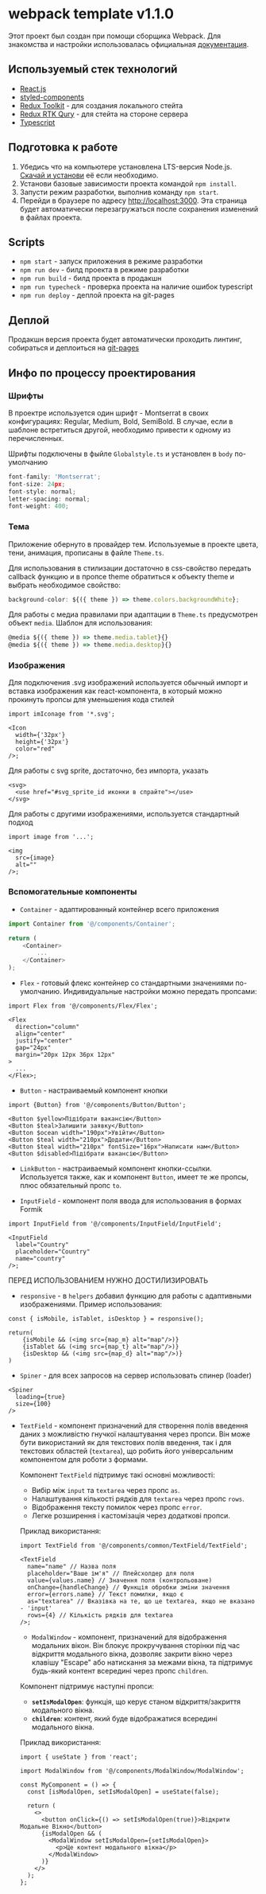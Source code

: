 # webpack template v1.1.0

Этот проект был создан при помощи сборщика Webpack. Для знакомства и настройки использовалась
официальная [документация](https://webpack.js.org/).

## Используемый стек технологий

- [React.js](https://react.dev/)
- [styled-components](https://styled-components.com/)
- [Redux Toolkit](https://redux-toolkit.js.org/) - для создания локального стейта
- [Redux RTK Qury](https://redux-toolkit.js.org/rtk-query/overview) - для стейта на стороне сервера
- [Typescript](https://www.typescriptlang.org/)

## Подготовка к работе

1. Убедись что на компьютере установлена LTS-версия Node.js.
   [Скачай и установи](https://nodejs.org/en/) её если необходимо.
2. Установи базовые зависимости проекта командой `npm install`.
3. Запусти режим разработки, выполнив команду `npm start`.
4. Перейди в браузере по адресу [http://localhost:3000](http://localhost:3000). Эта страница будет
   автоматически перезагружаться после сохранения изменений в файлах проекта.

## Scripts

- `npm start` - запуск приложения в режиме разработки
- `npm run dev` - билд проекта в режиме разработки
- `npm run build` - билд проекта в продакшн
- `npm run typecheck` - проверка проекта на наличие ошибок typescript
- `npm run deploy` - деплой проекта на git-pages

## Деплой

Продакшн версия проекта будет автоматически проходить линтинг, собираться и деплоиться на
[git-pages](https://labofcode.github.io/ypsilon-frontend/)

## Инфо по процессу проектирования

### Шрифты

В проектре используется один шрифт - Montserrat в своих конфигурациях: Regular, Medium, Bold,
SemiBold. В случае, если в шаблоне встретиться другой, необходимо привести к одному из
перечисленных.

Шрифты подключены в фыйле `Globalstyle.ts` и установлен в `body` по-умолчанию

```ts
font-family: 'Montserrat';
font-size: 24px;
font-style: normal;
letter-spacing: normal;
font-weight: 400;
```

### Тема

Приложение обернуто в провайдер тем. Используемые в проекте цвета, тени, анимация, прописаны в файле
`Theme.ts`.

Для использования в стилизации достаточно в css-свойство передать callback функцию и в пропсе theme
обратиться к объекту theme и выбрать необходимое свойство:

```ts
background-color: ${({ theme }) => theme.colors.backgroundWhite};
```

Для работы с медиа правилами при адаптации в `Theme.ts` предусмотрен объект `media`. Шаблон для
использования:

```ts
@media ${({ theme }) => theme.media.tablet}{}
@media ${({ theme }) => theme.media.desktop}{}
```

### Изображения

Для подключения .svg изображений используется обычный импорт и вставка изображения как
react-компонента, в который можно прокинуть пропсы для уменьшения кода стилей

```tsx
import imIconage from '*.svg';

<Icon
  width={'32px'}
  height={'32px'}
  color="red"
/>;
```

Для работы с svg sprite, достаточно, без импорта, указать

```tsx
<svg>
  <use href="#svg_sprite_id иконки в спрайте"></use>
</svg>
```

Для работы с другими изображениями, используется стандартный подход

```tsx
import image from '...';

<img
  src={image}
  alt=""
/>;
```

### Вспомогательные компоненты

- `Container` - адаптированный контейнер всего приложения

```ts
import Container from '@/components/Container';

return (
	<Container>
		...
	</Container>
);
```

- `Flex` - готовый флекс контейнер со стандартными значениями по-умолчанию. Индивидуальные настройки
  можно передать пропсами:

```tsx
import Flex from '@/components/Flex/Flex';

<Flex
  direction="column"
  align="center"
  justify="center"
  gap="24px"
  margin="20px 12px 36px 12px"
>
  ...
</Flex>;
```

- `Button` - настраиваемый компонент кнопки

```tsx
import {Button} from '@/components/Button/Button';

<Button $yellow>Підібрати вакансію</Button>
<Button $teal>Залишити заявку</Button>
<Button $ocean width="190px">Увійти</Button>
<Button $teal width="210px">Додати</Button>
<Button	$teal width="210px" fontSize="16px">Написати нам</Button>
<Button $disabled>Підібрати вакансію</Button>
```

- `LinkButton` - настраиваемый компонент кнопки-ссылки. Используется также, как и компонент
  `Button`, имеет те же пропсы, плюс обязательный пропс `to`.

- `InputField` - компонент поля ввода для использования в формах Formik

```tsx
import InputField from '@/components/InputField/InputField';

<InputField
  label="Country"
  placeholder="Country"
  name="country"
/>;
```

ПЕРЕД ИСПОЛЬЗОВАНИЕМ НУЖНО ДОСТИЛИЗИРОВАТЬ

- `responsive` - в `helpers` добавил функцию для работы с адаптивными изображениями. Пример
  использования:

```tsx
const { isMobile, isTablet, isDesktop } = responsive();

return(
	{isMobile && (<img src={map_m} alt="map"/>)}
	{isTablet && (<img src={map_t} alt="map"/>)}
	{isDesktop && (<img src={map_d} alt="map"/>)}
)
```

- `Spiner` - для всех запросов на сервер использовать спинер (loader)

```tsx
<Spiner
  loading={true}
  size={100}
/>
```

- `TextField` - компонент призначений для створення полів введення даних з можливістю гнучкої
  налаштування через пропси. Він може бути використаний як для текстових полів введення, так і для
  текстових областей (`textarea`), що робить його універсальним компонентом для роботи з формами.

  Компонент `TextField` підтримує такі основні можливості:

  - Вибір між `input` та `textarea` через пропс `as`.
  - Налаштування кількості рядків для `textarea` через пропс `rows`.
  - Відображення тексту помилок через пропс `error`.
  - Легке розширення і кастомізація через додаткові пропси.

  Приклад використання:

  ```tsx
  import TextField from '@/components/common/TextField/TextField';

  <TextField
    name="name" // Назва поля
    placeholder="Ваше ім'я" // Плейсхолдер для поля
    value={values.name} // Значення поля (контрольоване)
    onChange={handleChange} // Функція обробки зміни значення
    error={errors.name} // Текст помилки, якщо є
    as="textarea" // Вказівка на те, що це textarea, якщо не вказано - 'input'
    rows={4} // Кількість рядків для textarea
  />;
  ```

  - `ModalWindow` - компонент, призначений для відображення модальних вікон. Він блокує
    прокручування сторінки під час відкриття модального вікна, дозволяє закрити вікно через клавішу
    "Escape" або натискання за межами вікна, та підтримує будь-який контент всередині через пропс
    `children`.

  Компонент підтримує наступні пропси:

  - **`setIsModalOpen`**: функція, що керує станом відкриття/закриття модального вікна.
  - **`children`**: контент, який буде відображатися всередині модального вікна.

  Приклад використання:

  ```tsx
  import { useState } from 'react';

  import ModalWindow from '@/components/ModalWindow/ModalWindow';

  const MyComponent = () => {
    const [isModalOpen, setIsModalOpen] = useState(false);

    return (
      <>
        <button onClick={() => setIsModalOpen(true)}>Відкрити Модальне Вікно</button>
        {isModalOpen && (
          <ModalWindow setIsModalOpen={setIsModalOpen}>
            <p>Це контент модального вікна</p>
          </ModalWindow>
        )}
      </>
    );
  };
  ```
